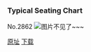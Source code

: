 ### Typical Seating Chart
No.2862
![图片不见了~~~](https://imgs.xkcd.com/comics/typical_seating_chart.png)

[原址](https://xkcd.com//2862) [下载](https://imgs.xkcd.com/comics/typical_seating_chart.png)

